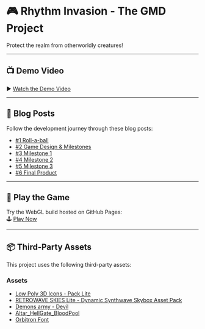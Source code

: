 # 🎮 Rhythm Invasion - The GMD Project

Protect the realm from otherworldly creatures!

---

## 📺 Demo Video

▶️ [Watch the Demo Video](https://www.youtube.com/your-demo-video-link)

---

## 📝 Blog Posts

Follow the development journey through these blog posts:

- [#1 Roll-a-ball](./%231%20Roll-a-ball.md)
- [#2 Game Design & Milestones](./%232%20Game%20Design%20%26%20Milestones.md)
- [#3 Milestone 1](./%233%20Milestone%201.md)
- [#4 Milestone 2](./%234%20Milestone%202.md)
- [#5 Milestone 3](./%235%20Milestone%203.md)
- [#6 Final Product](./%236%20Final%20Product.md)


---

## 🔗 Play the Game

Try the WebGL build hosted on GitHub Pages:  
🕹️ [Play Now](https://bekololek.github.io/GMD-WebGL/)

---

## 📦 Third-Party Assets

This project uses the following third-party assets:

### Assets
- [Low Poly 3D Icons - Pack Lite](https://assetstore.unity.com/packages/3d/props/low-poly-3d-icons-pack-lite-295587)
- [RETROWAVE SKIES Lite - Dynamic Synthwave Skybox Asset Pack](https://assetstore.unity.com/packages/vfx/shaders/retrowave-skies-lite-dynamic-synthwave-skybox-asset-pack-282063)
- [Demons army - Devil](https://assetstore.unity.com/packages/3d/characters/humanoids/fantasy/demons-army-devil-313145)
- [Altar_HellGate_BloodPool](https://assetstore.unity.com/packages/3d/environments/fantasy/altar-hellgate-bloodpool-101442)
- [Orbitron Font](https://fonts.google.com/specimen/Orbitron)

